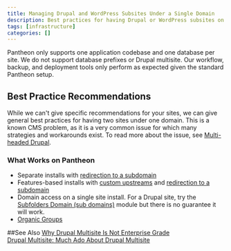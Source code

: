```yaml
---
title: Managing Drupal and WordPress Subsites Under a Single Domain
description: Best practices for having Drupal or WordPress subsites on one domain.
tags: [infrastructure]
categories: []
---
```

Pantheon only supports one application codebase and one database per site. We do not support database prefixes or Drupal multisite. Our workflow, backup, and deployment tools only perform as expected given the standard Pantheon setup.

## Best Practice Recommendations
While we can't give specific recommendations for your sites, we can give general best practices for having two sites under one domain. This is a known CMS problem, as it is a very common issue for which many strategies and workarounds exist. To read more about the issue, see [Multi-headed Drupal](http://www.palantir.net/blog/multi-headed-drupal).

### What Works on Pantheon

- Separate installs with [redirection to a subdomain](/docs/redirects/#redirect-to-subdirectories-or-specific-urls)
- Features-based installs with [custom upstreams](/docs/custom-upstream) and [redirection to a subdomain](/docs/redirects/#redirect-to-subdirectories-or-specific-urls)
- Domain access on a single site install. For a Drupal site, try the [Subfolders Domain (sub domains)](https://www.drupal.org/project/subfolders_domain) module but there is no guarantee it will work.
- [Organic Groups](https://www.drupal.org/project/og)  

##See Also
[Why Drupal Multisite Is Not Enterprise Grade](https://pantheon.io/blog/why-drupal-multisite-not-enterprise-grade)  
[Drupal Multisite: Much Ado About Drupal Multisite](https://pantheon.io/blog/drupal-multisite-much-ado-about-drupal-multisite)  
